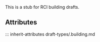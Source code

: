 This is a stub for RCI building drafts.

## Attributes
::: inherit-attributes draft-types/.building.md

